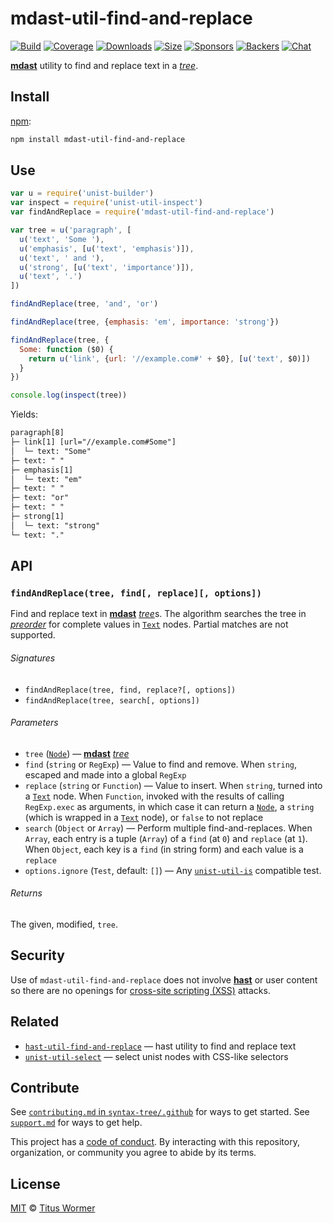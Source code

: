 # mdast-util-find-and-replace

[![Build][build-badge]][build]
[![Coverage][coverage-badge]][coverage]
[![Downloads][downloads-badge]][downloads]
[![Size][size-badge]][size]
[![Sponsors][sponsors-badge]][collective]
[![Backers][backers-badge]][collective]
[![Chat][chat-badge]][chat]

[**mdast**][mdast] utility to find and replace text in a [*tree*][tree].

## Install

[npm][]:

```sh
npm install mdast-util-find-and-replace
```

## Use

```js
var u = require('unist-builder')
var inspect = require('unist-util-inspect')
var findAndReplace = require('mdast-util-find-and-replace')

var tree = u('paragraph', [
  u('text', 'Some '),
  u('emphasis', [u('text', 'emphasis')]),
  u('text', ' and '),
  u('strong', [u('text', 'importance')]),
  u('text', '.')
])

findAndReplace(tree, 'and', 'or')

findAndReplace(tree, {emphasis: 'em', importance: 'strong'})

findAndReplace(tree, {
  Some: function ($0) {
    return u('link', {url: '//example.com#' + $0}, [u('text', $0)])
  }
})

console.log(inspect(tree))
```

Yields:

```txt
paragraph[8]
├─ link[1] [url="//example.com#Some"]
│  └─ text: "Some"
├─ text: " "
├─ emphasis[1]
│  └─ text: "em"
├─ text: " "
├─ text: "or"
├─ text: " "
├─ strong[1]
│  └─ text: "strong"
└─ text: "."
```

## API

### `findAndReplace(tree, find[, replace][, options])`

Find and replace text in [**mdast**][mdast] [*tree*][tree]s.
The algorithm searches the tree in [*preorder*][preorder] for complete values
in [`Text`][text] nodes.
Partial matches are not supported.

###### Signatures

*   `findAndReplace(tree, find, replace?[, options])`
*   `findAndReplace(tree, search[, options])`

###### Parameters

*   `tree` ([`Node`][node])
    — [**mdast**][mdast] [*tree*][tree]
*   `find` (`string` or `RegExp`)
    — Value to find and remove.
    When `string`, escaped and made into a global `RegExp`
*   `replace` (`string` or `Function`)
    — Value to insert.
    When `string`, turned into a [`Text`][text] node.
    When `Function`, invoked with the results of calling `RegExp.exec` as
    arguments, in which case it can return a [`Node`][node], a `string` (which
    is wrapped in a [`Text`][text] node), or `false` to not replace
*   `search` (`Object` or `Array`)
    — Perform multiple find-and-replaces.
    When `Array`, each entry is a tuple (`Array`) of a `find` (at `0`) and
    `replace` (at `1`).
    When `Object`, each key is a `find` (in string form) and each value is a
    `replace`
*   `options.ignore` (`Test`, default: `[]`)
    — Any [`unist-util-is`][test] compatible test.

###### Returns

The given, modified, `tree`.

## Security

Use of `mdast-util-find-and-replace` does not involve [**hast**][hast] or user
content so there are no openings for [cross-site scripting (XSS)][xss] attacks.

## Related

*   [`hast-util-find-and-replace`](https://github.com/syntax-tree/hast-util-find-and-replace)
    — hast utility to find and replace text
*   [`unist-util-select`](https://github.com/syntax-tree/unist-util-select)
    — select unist nodes with CSS-like selectors

## Contribute

See [`contributing.md` in `syntax-tree/.github`][contributing] for ways to get
started.
See [`support.md`][support] for ways to get help.

This project has a [code of conduct][coc].
By interacting with this repository, organization, or community you agree to
abide by its terms.

## License

[MIT][license] © [Titus Wormer][author]

<!-- Definition -->

[build-badge]: https://img.shields.io/travis/syntax-tree/mdast-util-find-and-replace.svg

[build]: https://travis-ci.org/syntax-tree/mdast-util-find-and-replace

[coverage-badge]: https://img.shields.io/codecov/c/github/syntax-tree/mdast-util-find-and-replace.svg

[coverage]: https://codecov.io/github/syntax-tree/mdast-util-find-and-replace

[downloads-badge]: https://img.shields.io/npm/dm/mdast-util-find-and-replace.svg

[downloads]: https://www.npmjs.com/package/mdast-util-find-and-replace

[size-badge]: https://img.shields.io/bundlephobia/minzip/mdast-util-find-and-replace.svg

[size]: https://bundlephobia.com/result?p=mdast-util-find-and-replace

[sponsors-badge]: https://opencollective.com/unified/sponsors/badge.svg

[backers-badge]: https://opencollective.com/unified/backers/badge.svg

[collective]: https://opencollective.com/unified

[chat-badge]: https://img.shields.io/badge/chat-discussions-success.svg

[chat]: https://github.com/syntax-tree/unist/discussions

[npm]: https://docs.npmjs.com/cli/install

[license]: license

[author]: https://wooorm.com

[contributing]: https://github.com/syntax-tree/.github/blob/HEAD/contributing.md

[support]: https://github.com/syntax-tree/.github/blob/HEAD/support.md

[coc]: https://github.com/syntax-tree/.github/blob/HEAD/code-of-conduct.md

[hast]: https://github.com/syntax-tree/hast

[mdast]: https://github.com/syntax-tree/mdast

[node]: https://github.com/syntax-tree/mdast#ndoes

[tree]: https://github.com/syntax-tree/unist#tree

[preorder]: https://github.com/syntax-tree/unist#preorder

[text]: https://github.com/syntax-tree/mdast#text

[xss]: https://en.wikipedia.org/wiki/Cross-site_scripting

[test]: https://github.com/syntax-tree/unist-util-is#api
